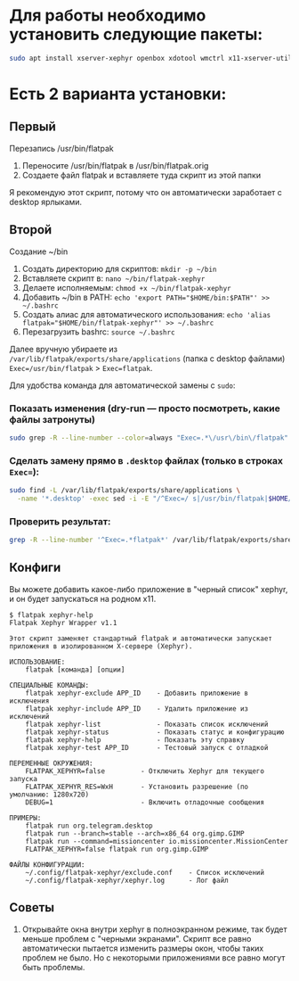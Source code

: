 # Для работы необходимо установить следующие пакеты:
```sh
sudo apt install xserver-xephyr openbox xdotool wmctrl x11-xserver-utils xbindkeys xbindkeys-config
```

# Есть 2 варианта установки:
## Первый
Перезапись /usr/bin/flatpak
1. Переносите /usr/bin/flatpak в /usr/bin/flatpak.orig
2. Создаете файл flatpak и вставляете туда скрипт из этой папки

Я рекомендую этот скрипт, потому что он автоматически заработает с desktop ярлыками.

## Второй
Создание ~/bin
1. Создать директорию для скриптов: `mkdir -p ~/bin`
2. Вставляете скрипт в: `nano ~/bin/flatpak-xephyr`
3. Делаете исполняемым: `chmod +x ~/bin/flatpak-xephyr`
4. Добавить ~/bin в PATH: `echo 'export PATH="$HOME/bin:$PATH"' >> ~/.bashrc`
5. Создать алиас для автоматического использования: `echo 'alias flatpak="$HOME/bin/flatpak-xephyr"' >> ~/.bashrc`
6. Перезагрузить bashrc: `source ~/.bashrc`

Далее вручную убираете из `/var/lib/flatpak/exports/share/applications` (папка с desktop файлами) `Exec=/usr/bin/flatpak` > `Exec=flatpak`.

Для удобства команда для автоматической замены с `sudo`:
### Показать изменения (dry-run — просто посмотреть, какие файлы затронуты)
```sh
sudo grep -R --line-number --color=always "Exec=.*\/usr\/bin\/flatpak" /var/lib/flatpak/exports/share/applications || true
```
### Сделать замену прямо в `.desktop` файлах (только в строках `Exec=`):
```sh
sudo find -L /var/lib/flatpak/exports/share/applications \
  -name '*.desktop' -exec sed -i -E "/^Exec=/ s|/usr/bin/flatpak|$HOME/bin/flatpak-xephyr|g" {} +
```
### Проверить результат:
```sh
grep -R --line-number '^Exec=.*flatpak*' /var/lib/flatpak/exports/share/applications || true
```

## Конфиги
Вы можете добавить какое-либо приложение в "черный список" xephyr, и он будет запускаться на родном x11.
```
$ flatpak xephyr-help
Flatpak Xephyr Wrapper v1.1

Этот скрипт заменяет стандартный flatpak и автоматически запускает
приложения в изолированном X-сервере (Xephyr).

ИСПОЛЬЗОВАНИЕ:
    flatpak [команда] [опции]

СПЕЦИАЛЬНЫЕ КОМАНДЫ:
    flatpak xephyr-exclude APP_ID    - Добавить приложение в исключения
    flatpak xephyr-include APP_ID    - Удалить приложение из исключений
    flatpak xephyr-list              - Показать список исключений
    flatpak xephyr-status            - Показать статус и конфигурацию
    flatpak xephyr-help              - Показать эту справку
    flatpak xephyr-test APP_ID       - Тестовый запуск с отладкой

ПЕРЕМЕННЫЕ ОКРУЖЕНИЯ:
    FLATPAK_XEPHYR=false         - Отключить Xephyr для текущего запуска
    FLATPAK_XEPHYR_RES=WxH       - Установить разрешение (по умолчанию: 1280x720)
    DEBUG=1                      - Включить отладочные сообщения

ПРИМЕРЫ:
    flatpak run org.telegram.desktop
    flatpak run --branch=stable --arch=x86_64 org.gimp.GIMP
    flatpak run --command=missioncenter io.missioncenter.MissionCenter
    FLATPAK_XEPHYR=false flatpak run org.gimp.GIMP

ФАЙЛЫ КОНФИГУРАЦИИ:
    ~/.config/flatpak-xephyr/exclude.conf    - Список исключений
    ~/.config/flatpak-xephyr/xephyr.log      - Лог файл
```

## Советы
1. Открывайте окна внутри xephyr в полноэкранном режиме, так будет меньше проблем с "черными экранами". Скрипт все равно автоматически пытается изменить размеры окон, чтобы таких проблем не было. Но с некоторыми приложениями все равно могут быть проблемы.
